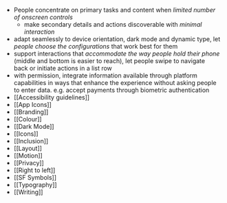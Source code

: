 - People concentrate on primary tasks and content when *limited number of onscreen controls*
	- make secondary details and actions discoverable with *minimal interaction*
- adapt seamlessly to device orientation, dark mode and dynamic type, let *people choose the configurations* that work best for them
- support interactions that *accommodate the way people hold their phone* (middle and bottom is easier to reach), let people swipe to navigate back or initiate actions in a list row
- with permission, integrate information available through platform capabilities in ways that enhance the experience without asking people to enter data. e.g. accept payments through biometric authentication
- [[Accessibility guidelines]]
- [[App Icons]]
- [[Branding]]
- [[Colour]]
- [[Dark Mode]]
- [[Icons]]
- [[Inclusion]]
- [[Layout]]
- [[Motion]]
- [[Privacy]]
- [[Right to left]]
- [[SF Symbols]]
- [[Typography]]
- [[Writing]]